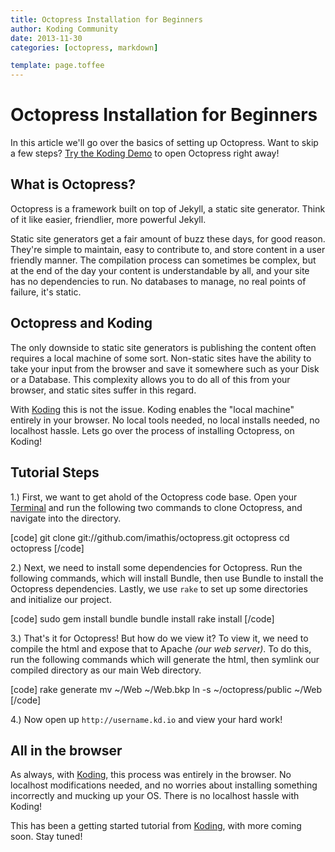 ```yaml
---
title: Octopress Installation for Beginners
author: Koding Community
date: 2013-11-30
categories: [octopress, markdown]

template: page.toffee
---
```


# Octopress Installation for Beginners

In this article we'll go over the basics of setting up Octopress. Want to skip a few steps? [Try the Koding Demo](https://koding.com/Develop/Teamwork?import=https://github.com/imathis/octopress/archive/master.zip) to open Octopress right away!

## What is Octopress?

Octopress is a framework built on top of Jekyll, a static site generator. Think of it like easier, friendlier, more powerful Jekyll.

Static site generators get a fair amount of buzz these days, for good reason. They're simple to maintain, easy to contribute to, and store content in a user friendly manner. The compilation process can sometimes be complex, but at the end of the day your content is understandable by all, and your site has no dependencies to run. No databases to manage, no real points of failure, it's static.

## Octopress and Koding

The only downside to static site generators is publishing the content often requires a local machine of some sort. Non-static sites have the ability to take your input from the browser and save it somewhere such as your Disk or a Database. This complexity allows you to do all of this from your browser, and static sites suffer in this regard.

With [Koding](https://koding.com) this is not the issue. Koding enables the "local machine" entirely in your browser. No local tools needed, no local installs needed, no localhost hassle. Lets go over the process of installing Octopress, on Koding!

## Tutorial Steps

1.) First, we want to get ahold of the Octopress code base. Open your [Terminal](https://koding.com/Develop/Terminal) and run the following two commands to clone Octopress, and navigate into the directory.

[code] git clone git://github.com/imathis/octopress.git octopress cd octopress [/code]

2.) Next, we need to install some dependencies for Octopress. Run the following commands, which will install Bundle, then use Bundle to install the Octopress dependencies. Lastly, we use `rake` to set up some directories and initialize our project.

[code] sudo gem install bundle bundle install rake install [/code]

3.) That's it for Octopress! But how do we view it? To view it, we need to compile the html and expose that to Apache _(our web server)_. To do this, run the following commands which will generate the html, then symlink our compiled directory as our main Web directory.

[code] rake generate mv ~/Web ~/Web.bkp ln -s ~/octopress/public ~/Web [/code]

4.) Now open up `http://username.kd.io` and view your hard work!

## All in the browser

As always, with [Koding](https://koding.com), this process was entirely in the browser. No localhost modifications needed, and no worries about installing something incorrectly and mucking up your OS. There is no localhost hassle with Koding!

This has been a getting started tutorial from [Koding](https://koding.com), with more coming soon. Stay tuned!
